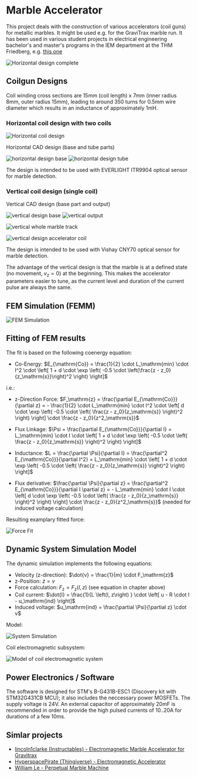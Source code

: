 # Marble Accelerator
This project deals with the construction of various accelerators (coil guns) for metallic marbles. It might be used e.g. for the GraviTrax marble run. It has been used in various student projects in electrical engineering bachelor's and master's programs in the IEM department at the THM Friedberg, e.g. [this one](https://www.youtube.com/watch?v=bSArWLXCZdo) 

![Horizontal design complete](img/horizontal_complete.jpg) 

## Coilgun Designs

Coil winding cross sections are 15mm (coil length) x 7mm (inner radius 8mm, outer radius 15mm), leading to around 350 turns for 0.5mm wire diameter which results in an inductance of approximately 1mH.

### Horizontal coil design with two coils
![Horizontal coil design](img/coilgun_horizontal.jpg)

Horizontal CAD design (base and tube parts)

![horizontal design base](img/horizontal_base.png) ![horizontal design tube](img/horizontal_tube.png)

The design is intended to be used with EVERLIGHT ITR9904 optical sensor for marble detection.

### Vertical coil design (single coil)

Vertical CAD design (base part and output)

![vertical design base](img/vertical_base.png)  ![vertical output](img/vertical_output.png)

![vertical whole marble track](img/vertical_complete.jpg)

![vertical design accelerator coil](img/vertical_coil.jpg)

The design is intended to be used with Vishay CNY70 optical sensor for marble detection.

The advantage of the vertical design is that the marble is at a defined state (no movement, $v_\mathrm{z} = 0$) at the beginning. This makes the accelerator parameters easier to tune, as the current level and duration of the current pulse are always the same.

## FEM Simulation (FEMM)

![FEM Simulation](img/FEMM_example.png)


## Fitting of FEM results

The fit is based on the following coenergy equation:

- Co-Energy: $E_{\mathrm{Co}} = \frac{1}{2} \cdot L_\mathrm{min} \cdot I^2 \cdot \left[ 1 + d \cdot \exp \left( -0.5 \cdot \left(\frac{z - z_0}{z_\mathrm{s}}\right)^2 \right) \right]$

i.e.:

- z-Direction Force: $F_\mathrm{z} = \frac{\partial E_{\mathrm{Co}}}{\partial z} = - \frac{1}{2}  \cdot L_\mathrm{min} \cdot I^2 \cdot \left[ d \cdot \exp \left( -0.5 \cdot \left( \frac{z - z_0}{z_\mathrm{s}} \right)^2 \right) \right] \cdot \frac{z - z_0}{z^2_\mathrm{s}}$

- Flux Linkage: $\Psi = \frac{\partial E_{\mathrm{Co}}}{\partial I} = L_\mathrm{min} \cdot I \cdot \left[ 1 + d \cdot \exp \left( -0.5 \cdot \left( \frac{z - z_0}{z_\mathrm{s}} \right)^2 \right) \right]$

- Inductance: $L = \frac{\partial \Psi}{\partial I} = \frac{\partial^2 E_{\mathrm{Co}}}{\partial I^2} = L_\mathrm{min} \cdot \left[ 1 + d \cdot \exp \left( -0.5 \cdot \left( \frac{z - z_0}{z_\mathrm{s}} \right)^2 \right) \right]$

- Flux derivative: $\frac{\partial \Psi}{\partial z} = \frac{\partial^2 E_{\mathrm{Co}}}{\partial I \partial z} = - L_\mathrm{min} \cdot I \cdot \left[ d \cdot \exp \left( -0.5 \cdot \left( \frac{z - z_0}{z_\mathrm{s}} \right)^2 \right) \right] \cdot \frac{z - z_0}{z^2_\mathrm{s}}$ (needed for induced voltage calculation)

Resulting examplary fitted force:

![Force Fit](img/force_fitting.png)

## Dynamic System Simulation Model

The dynamic simulation implements the following equations:

- Velocity (z-direction): $\dot{v} = \frac{1}{m} \cdot F_\mathrm{z}$
- z-Position: $\dot{z} = v$
- Force calculation: $F_\mathrm{z} = F_\mathrm{z}\left(I, z\right)$ (see equation in chapter above)
- Coil current: $\dot{I} = \frac{1}{L \left(I, z\right) } \cdot \left[ u - R \cdot I - u_\mathrm{ind} \right]$
- Induced voltage: $u_\mathrm{ind} = \frac{\partial \Psi}{\partial z} \cdot v$

Model:

![System Simulation](img/simulink_model.png)

Coil electromagnetic subsystem:

![Model of coil electromagnetic system](img/simulink_model_coil.png)

## Power Electronics / Software

The software is designed for STM's B-G431B-ESC1 (Discovery kit with STM32G431CB MCU); it also includes the neccessary power MOSFETs. The supply voltage is 24V. An external capacitor of approximately 20mF is recommended in order to provide the high pulsed currents of 10..20A for durations of a few 10ms.


## Simlar projects

- [lincoln1clarke (Instructables) - Electromagnetic Marble Accelerator for Gravitrax](https://www.instructables.com/Electromagnetic-Marble-Accelerator-for-Gravitrax/)
- [HyperspacePirate (Thingiverse) - Electromagnetic Accelerator](https://www.thingiverse.com/thing:4918703)
- [William Le - Perpetual Marble Machine](https://lovelywings.store/)
